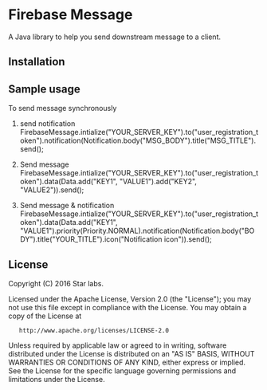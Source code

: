 # Firebase Message

A Java library to help you send downstream message to a client. 

## Installation

## Sample usage

To send message synchronously

1) send notification
FirebaseMessage.intialize("YOUR_SERVER_KEY").to("user_registration_token").notification(Notification.body("MSG_BODY").title("MSG_TITLE").send();

2) Send message  
FirebaseMessage.intialize("YOUR_SERVER_KEY").to("user_registration_token").data(Data.add("KEY1", "VALUE1").add("KEY2", "VALUE2")).send();

3) Send message & notification
FirebaseMessage.intialize("YOUR_SERVER_KEY").to("user_registration_token").data(Data.add("KEY1", "VALUE1").priority(Priority.NORMAL).notification(Notification.body("BODY").title("YOUR_TITLE").icon("Notification icon")).send();

## License

  Copyright (C) 2016 Star labs.
 
  Licensed under the Apache License, Version 2.0 (the "License");
  you may not use this file except in compliance with the License.
  You may obtain a copy of the License at
 
       http://www.apache.org/licenses/LICENSE-2.0
 
  Unless required by applicable law or agreed to in writing, software
  distributed under the License is distributed on an "AS IS" BASIS,
  WITHOUT WARRANTIES OR CONDITIONS OF ANY KIND, either express or implied.
  See the License for the specific language governing permissions and
  limitations under the License.
